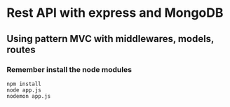 # Rest API with express and MongoDB
## Using pattern MVC with middlewares, models, routes
### Remember install the node modules
```
npm install
node app.js
nodemon app.js
```
